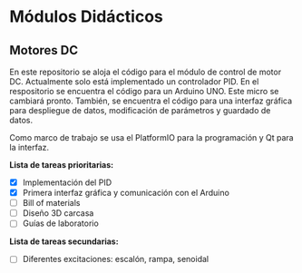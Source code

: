 # **Módulos Didácticos**

## **Motores DC**

En este repositorio se aloja el código para el módulo de control de motor DC. Actualmente solo está implementado un controlador PID. En el respositorio se encuentra el código para un Arduino UNO. Este micro se cambiará pronto. También, se encuentra el código para una interfaz gráfica para despliegue de datos, modificación de parámetros y guardado de datos.

Como marco de trabajo se usa el PlatformIO para la programación y Qt para la interfaz.

**Lista de tareas prioritarias:**
- [x] Implementación del PID
- [x] Primera interfaz gráfica y comunicación con el Arduino
- [ ] Bill of materials
- [ ] Diseño 3D carcasa
- [ ] Guías de laboratorio

**Lista de tareas secundarias:**
- [ ] Diferentes excitaciones: escalón, rampa, senoidal
